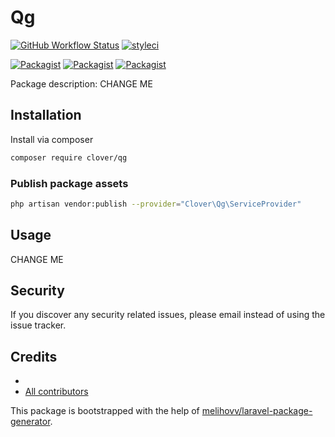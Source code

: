 # Qg

[![GitHub Workflow Status](https://github.com/clover/qg/workflows/Run%20tests/badge.svg)](https://github.com/clover/qg/actions)
[![styleci](https://styleci.io/repos/CHANGEME/shield)](https://styleci.io/repos/CHANGEME)

[![Packagist](https://img.shields.io/packagist/v/clover/qg.svg)](https://packagist.org/packages/clover/qg)
[![Packagist](https://poser.pugx.org/clover/qg/d/total.svg)](https://packagist.org/packages/clover/qg)
[![Packagist](https://img.shields.io/packagist/l/clover/qg.svg)](https://packagist.org/packages/clover/qg)

Package description: CHANGE ME

## Installation

Install via composer
```bash
composer require clover/qg
```

### Publish package assets

```bash
php artisan vendor:publish --provider="Clover\Qg\ServiceProvider"
```

## Usage

CHANGE ME

## Security

If you discover any security related issues, please email 
instead of using the issue tracker.

## Credits

- [](https://github.com/clover/qg)
- [All contributors](https://github.com/clover/qg/graphs/contributors)

This package is bootstrapped with the help of
[melihovv/laravel-package-generator](https://github.com/melihovv/laravel-package-generator).
